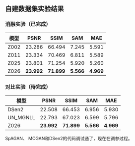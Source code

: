 ## 自建数据集实验结果  
### 消融实验（已完成）
模型 | PSNR | SSIM | SAM | MAE
--- | --- | --- | --- | ---
Z002 | 23.286 | 66.494 | 7.245 | 5.591
Z011 | 23.334 | 70.469 | 6.811 | 5.589
Z025 | 23.801 | 71.254 | 5.920 | 5.260
Z026 | **23.992** | **71.899** | **5.566** | **4.969**

### 对比实验（待完成）
模型 | PSNR | SSIM | SAM | MAE
--- | --- | --- | --- | ---
DSen2 | 22.508 | 66.453 | 6.956 | 5.930
UN_MGNLL | 22.793 | 67.023 | 6.599 | 5.796
Z026 | **23.992** | **71.899** | **5.566** | **4.969**

SpAGAN、 MCGAN和DSen2的代码调试通了，现在在调参过程。

